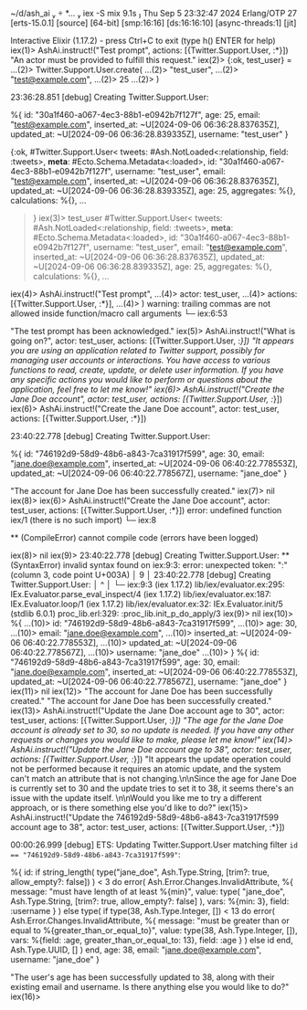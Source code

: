  ~/d/ash_ai   *…  iex -S mix                                                 9.1s  Thu Sep  5 23:32:47 2024
Erlang/OTP 27 [erts-15.0.1] [source] [64-bit] [smp:16:16] [ds:16:16:10] [async-threads:1] [jit]

Interactive Elixir (1.17.2) - press Ctrl+C to exit (type h() ENTER for help)
iex(1)> AshAi.instruct!("Test prompt", actions: [{Twitter.Support.User, :*}])
"An actor must be provided to fulfill this request."
iex(2)>     {:ok, test_user} =
...(2)>       Twitter.Support.User.create(
...(2)>         "test_user",
...(2)>         "test@example.com",
...(2)>         25
...(2)>       )

23:36:28.851 [debug] Creating Twitter.Support.User:

%{
  id: "30a1f460-a067-4ec3-88b1-e0942b7f127f",
  age: 25,
  email: "test@example.com",
  inserted_at: ~U[2024-09-06 06:36:28.837635Z],
  updated_at: ~U[2024-09-06 06:36:28.839335Z],
  username: "test_user"
}

{:ok,
 #Twitter.Support.User<
   tweets: #Ash.NotLoaded<:relationship, field: :tweets>,
   __meta__: #Ecto.Schema.Metadata<:loaded>,
   id: "30a1f460-a067-4ec3-88b1-e0942b7f127f",
   username: "test_user",
   email: "test@example.com",
   inserted_at: ~U[2024-09-06 06:36:28.837635Z],
   updated_at: ~U[2024-09-06 06:36:28.839335Z],
   age: 25,
   aggregates: %{},
   calculations: %{},
   ...
 >}
iex(3)> test_user
#Twitter.Support.User<
  tweets: #Ash.NotLoaded<:relationship, field: :tweets>,
  __meta__: #Ecto.Schema.Metadata<:loaded>,
  id: "30a1f460-a067-4ec3-88b1-e0942b7f127f",
  username: "test_user",
  email: "test@example.com",
  inserted_at: ~U[2024-09-06 06:36:28.837635Z],
  updated_at: ~U[2024-09-06 06:36:28.839335Z],
  age: 25,
  aggregates: %{},
  calculations: %{},
  ...
>
iex(4)> AshAi.instruct!("Test prompt",
...(4)>                actor: test_user,
...(4)>                actions: [{Twitter.Support.User, :*}],
...(4)>              )
warning: trailing commas are not allowed inside function/macro call arguments
└─ iex:6:53

"The test prompt has been acknowledged."
iex(5)> AshAi.instruct!("What is going on?", actor: test_user, actions: [{Twitter.Support.User, :*}])
"It appears you are using an application related to Twitter support, possibly for managing user accounts or interactions. You have access to various functions to read, create, update, or delete user information. If you have any specific actions you would like to perform or questions about the application, feel free to let me know!"
iex(6)> AshAi.instruct!("Create the Jane Doe account", actor: test_user, actions: [{Twitter.Support.User, :*}])
iex(6)> AshAi.instruct!("Create the Jane Doe account", actor: test_user, actions: [{Twitter.Support.User, :*}])

23:40:22.778 [debug] Creating Twitter.Support.User:

%{
  id: "746192d9-58d9-48b6-a843-7ca31917f599",
  age: 30,
  email: "jane.doe@example.com",
  inserted_at: ~U[2024-09-06 06:40:22.778553Z],
  updated_at: ~U[2024-09-06 06:40:22.778567Z],
  username: "jane_doe"
}

"The account for Jane Doe has been successfully created."
iex(7)>
nil
iex(8)> iex(6)> AshAi.instruct!("Create the Jane Doe account", actor: test_user, actions: [{Twitter.Support.User, :*}])
error: undefined function iex/1 (there is no such import)
└─ iex:8

** (CompileError) cannot compile code (errors have been logged)

iex(8)>
nil
iex(9)> 23:40:22.778 [debug] Creating Twitter.Support.User:
** (SyntaxError) invalid syntax found on iex:9:3:
    error: unexpected token: ":" (column 3, code point U+003A)
    │
  9 │ 23:40:22.778 [debug] Creating Twitter.Support.User:
    │   ^
    │
    └─ iex:9:3
    (iex 1.17.2) lib/iex/evaluator.ex:295: IEx.Evaluator.parse_eval_inspect/4
    (iex 1.17.2) lib/iex/evaluator.ex:187: IEx.Evaluator.loop/1
    (iex 1.17.2) lib/iex/evaluator.ex:32: IEx.Evaluator.init/5
    (stdlib 6.0.1) proc_lib.erl:329: :proc_lib.init_p_do_apply/3
iex(9)>
nil
iex(10)> %{
...(10)>   id: "746192d9-58d9-48b6-a843-7ca31917f599",
...(10)>   age: 30,
...(10)>   email: "jane.doe@example.com",
...(10)>   inserted_at: ~U[2024-09-06 06:40:22.778553Z],
...(10)>   updated_at: ~U[2024-09-06 06:40:22.778567Z],
...(10)>   username: "jane_doe"
...(10)> }
%{
  id: "746192d9-58d9-48b6-a843-7ca31917f599",
  age: 30,
  email: "jane.doe@example.com",
  inserted_at: ~U[2024-09-06 06:40:22.778553Z],
  updated_at: ~U[2024-09-06 06:40:22.778567Z],
  username: "jane_doe"
}
iex(11)>
nil
iex(12)> "The account for Jane Doe has been successfully created."
"The account for Jane Doe has been successfully created."
iex(13)> AshAi.instruct!("Update the Jane Doe account age to 30", actor: test_user, actions: [{Twitter.Support.User, :*}])
"The age for the Jane Doe account is already set to 30, so no update is needed. If you have any other requests or changes you would like to make, please let me know!"
iex(14)> AshAi.instruct!("Update the Jane Doe account age to 38", actor: test_user, actions: [{Twitter.Support.User, :*}])
"It appears the update operation could not be performed because it requires an atomic update, and the system can't match an attribute that is not changing.\n\nSince the age for Jane Doe is currently set to 30 and the update tries to set it to 38, it seems there's an issue with the update itself. \n\nWould you like me to try a different approach, or is there something else you'd like to do?"
iex(15)> AshAi.instruct!("Update the 746192d9-58d9-48b6-a843-7ca31917f599 account age to 38", actor: test_user, actions: [{Twitter.Support.User, :*}])

00:00:26.999 [debug] ETS: Updating Twitter.Support.User matching filter `id == "746192d9-58d9-48b6-a843-7ca31917f599"`:

%{
  id: if string_length(
      type("jane_doe", Ash.Type.String, [trim?: true, allow_empty?: false])
    ) < 3 do
    error(
      Ash.Error.Changes.InvalidAttribute,
      %{
        message: "must have length of at least %{min}",
        value: type(
          "jane_doe",
          Ash.Type.String,
          [trim?: true, allow_empty?: false]
        ),
        vars: %{min: 3},
        field: :username
      }
    )
  else
    type(
      if type(38, Ash.Type.Integer, []) < 13 do
        error(
          Ash.Error.Changes.InvalidAttribute,
          %{
            message: "must be greater than or equal to %{greater_than_or_equal_to}",
            value: type(38, Ash.Type.Integer, []),
            vars: %{field: :age, greater_than_or_equal_to: 13},
            field: :age
          }
        )
      else
        id
      end,
      Ash.Type.UUID,
      []
    )
  end,
  age: 38,
  email: "jane.doe@example.com",
  username: "jane_doe"
}

"The user's age has been successfully updated to 38, along with their existing email and username. Is there anything else you would like to do?"
iex(16)>